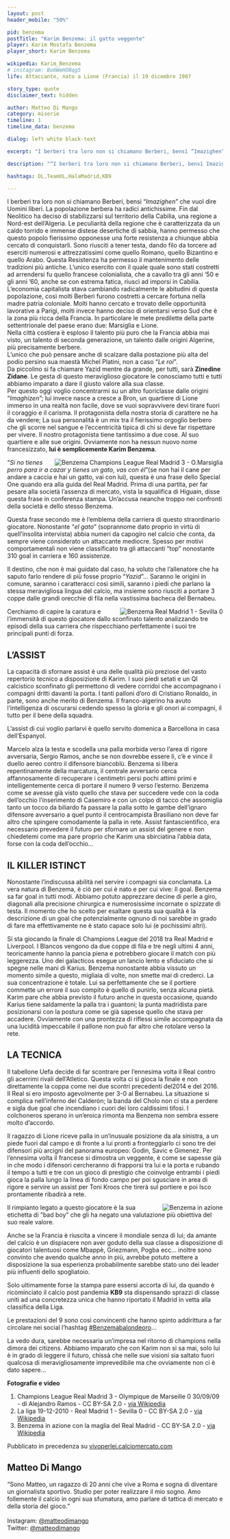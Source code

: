 ```yaml
---
layout: post
header_mobile: "50%"

pid: benzema
postTitle: "Karim Benzema: il gatto veggente"
player: Karim Mostafa Benzema
player_short: Karim Benzema

wikipedia: Karim_Benzema
# instagram: Bo6WeHOBqg5
life: Attaccante, nato a Lione (Francia) il 19 dicembre 1987

story_type: quote
disclaimer_text: hidden

author: Matteo Di Mango
category: miserie
timeline: 1
timeline_data: benzema

dialog: left white black-text

excerpt: "I berberi tra loro non si chiamano Berberi, bensì “Imazighen” che vuol dire Uomini liberi."

description: "“I berberi tra loro non si chiamano Berberi, bensì Imazighen che vuol dire Uomini liberi...”"

hashtags: OL,TeamOL,HalaMadrid,KB9

---
```

I berberi tra loro non si chiamano Berberi, bensì “_Imazighen_” che vuol dire Uomini liberi. La popolazione berbera ha radici antichissime. Fin dal Neolitico ha deciso di stabilizzarsi sul territorio della Cabilia, una regione a Nord-est dell’Algeria. Le peculiarità della regione che è caratterizzata da un caldo torrido e immense distese desertiche di sabbia, hanno permesso che questo popolo fierissimo opponesse una forte resistenza a chiunque abbia cercato di conquistarli. Sono riusciti a tener testa, dando filo da torcere ad eserciti numerosi e attrezzatissimi come quello Romano, quello Bizantino e quello Arabo. Questa Resistenza ha permesso il mantenimento delle tradizioni più antiche. L’unico esercito con il quale quale sono stati costretti ad arrendersi fu quello francese colonialista, che a cavallo tra gli anni ‘50 e gli anni ’60, anche se con estrema fatica, riuscì ad imporsi in Cabilia. L’economia capitalista stava cambiando radicalmente le abitudini di questa popolazione, così molti Berberi furono costretti a cercare fortuna nella madre patria coloniale. Molti hanno cercato e trovato delle opportunità lavorative a Parigi, molti invece hanno deciso di orientarsi verso Sud che è la zona più ricca della Francia. In particolare le mete predilette della parte settentrionale del paese erano due: Marsiglia e Lione.  
Nella città costiera è esploso il talento più puro che la Francia abbia mai visto, un talento di seconda generazione, un talento dalle origini Algerine, più precisamente berbere.  
L’unico che può pensare anche di scalzare dalla postazione più alta del podio persino sua maestà Michel Platini, non a caso “_Le roi_”.  
Da piccolino si fa chiamare Yazid mentre da grande, per tutti, sarà **Zinedine Zidane**. Le gesta di questo meraviglioso giocatore le conosciamo tutti e tutti abbiamo imparato a dare il giusto valore alla sua classe.  
Per questo oggi voglio concentrarmi su un altro fuoriclasse dalle origini “_Imaghizen_”; lui invece nasce a cresce a Bron, un quartiere di Lione immerso in una realtà non facile, dove se vuoi sopravvivere devi tirare fuori il coraggio e il carisma. Il protagonista della nostra storia di carattere ne ha da vendere; La sua personalità è un mix tra il fierissimo orgoglio berbero che gli scorre nel sangue e l’eccentricità tipica di chi si deve far rispettare per vivere. Il nostro protagonista tiene tantissimo a due cose. Al suo quartiere e alle sue origini. Ovviamente non ha nessun nuovo nome francesizzato, **lui è semplicemente Karim Benzema**.

<img class="responsive-img border w100" src="https://upload.wikimedia.org/wikipedia/commons/0/00/Ocasion_de_Benzema.jpg" alt="Benzema Champions League Real Madrid 3 - O.Marsiglia" align="right">

“_Si no tienes perro para ir a cazar y tienes un gato, vas con él_”(se non hai il cane per andare a caccia e hai un gatto, vai con lui), questa è una frase dello Special One quando era alla guida del Real Madrid. Prima di una partita, per far pesare alla società l’assenza di mercato, vista la squalifica di Higuain, disse questa frase in conferenza stampa. Un’accusa neanche troppo nei confronti della società e dello stesso Benzema.

Questa frase secondo me è l’emblema della carriera di questo straordinario giocatore. Nonostante “_el gato_” (soprannome dato proprio in virtù di quell’insolita intervista) abbia numeri da capogiro nel calcio che conta, da sempre viene considerato un attaccante mediocre. Spesso per motivi comportamentali non viene classificato tra gli attaccanti “top” nonostante 310 goal in carriera e 160 assistenze.

Il destino, che non è mai guidato dal caso, ha voluto che l’allenatore che ha saputo farlo rendere di più fosse proprio “_Yazid_”… Saranno le origini in comune, saranno i caratteracci così simili, saranno i piedi che parlano la stessa meravigliosa lingua del calcio, ma insieme sono riusciti a portare 3 coppe dalle grandi orecchie di fila nella vastissima bacheca del Bernabeu.

<img class="responsive-img border w100" src="https://upload.wikimedia.org/wikipedia/commons/e/ee/Benzema_%285275359225%29.jpg" alt="Benzema Real Madrid 1 - Sevilla 0" align="right">

Cerchiamo di capire la caratura e l’immensità di questo giocatore dallo sconfinato talento analizzando tre episodi della sua carriera che rispecchiano perfettamente i suoi tre principali punti di forza.

## L’ASSIST

La capacità di sfornare assist è una delle qualità più preziose del vasto repertorio tecnico a disposizione di Karim. I suoi piedi setati e un QI calcistico sconfinato gli permettono di vedere corridoi che accompagnano i compagni dritti davanti la porta. I tanti palloni d’oro di Cristiano Ronaldo, in parte, sono anche merito di Benzema. Il franco-algerino ha avuto l’intelligenza di oscurarsi cedendo spesso la gloria e gli onori ai compagni, il tutto per il bene della squadra.

L’assist di cui voglio parlarvi è quello servito domenica a Barcellona in casa dell’Espanyol.

Marcelo alza la testa e scodella una palla morbida verso l’area di rigore avversaria, Sergio Ramos, anche se non dovrebbe essere lì, c’è e vince il duello aereo contro il difensore biancoblù. Benzema si libera repentinamente della marcatura, il centrale avversario cerca affannosamente di recuperare i centimetri persi pochi attimi primi e intelligentemente cerca di portare il numero 9 verso l’esterno. Benzema come se avesse già visto quello che stava per succedere vede con la coda dell’occhio l’inserimento di Casemiro e con un colpo di tacco che assomiglia tanto un tocco da biliardo fa passare la palla sotto le gambe dell’ignaro difensore avversario a quel punto il centrocampista Brasiliano non deve far altro che spingere comodamente la palla in rete. Assist fantascientifico, era necessario prevedere il futuro per sfornare un assist del genere e non chiedetemi come ma pare proprio che Karim una sbirciatina l’abbia data, forse con la coda dell’occhio…

## IL KILLER ISTINCT

Nonostante l’indiscussa abilità nel servire i compagni sia conclamata. La vera natura di Benzema, è ciò per cui è nato e per cui vive: Il goal. Benzema sa far goal in tutti modi. Abbiamo potuto apprezzare decine di perle a giro, diagonali alla precisione chirurgica e numerosissime incornate o spizzate di testa. Il momento che ho scelto per esaltare questa sua qualità è la descrizione di un goal che potenzialmente ognuno di noi sarebbe in grado di fare ma effettivamente ne è stato capace solo lui (e pochissimi altri).

Si sta giocando la finale di Champions League del 2018 tra Real Madrid e Liverpool. I Blancos vengono da due coppe di fila e tre negli ultimi 4 anni, teoricamente hanno la pancia piena e potrebbero giocare il match con più leggerezza.  Uno dei galacticos esegue un lancio lento e sfiduciato che si spegne nelle mani di Karius. Benzema nonostante abbia vissuto un momento simile a questo, migliaia di volte, non smette mai di crederci. La sua concentrazione è totale. Lui sa perfettamente che se il portiere commette un errore il suo compito è quello di punirlo, senza alcuna pietà. Karim pare che abbia previsto il futuro anche in questa occasione, quando Karius tiene saldamente la palla tra i guantoni; la punta madridista pare posizionarsi con la postura come se già sapesse quello che stava per accadere. Ovviamente con una prontezza di riflessi simile accompagnata da una lucidità impeccabile il pallone non può far altro che rotolare verso la rete.

## LA TECNICA

Il tabellone Uefa decide di far scontrare per l’ennesima volta il Real contro gli acerrimi rivali dell’Atletico. Questa volta ci si gioca la finale e non direttamente la coppa come nei due scontri precedenti del2014 e del 2016. Il Real si ero imposto agevolmente per 3-0 al Bernabeu. La situazione si complica nell’inferno del Calderòn; la banda del Cholo non ci sta a perdere e sigla due goal che incendiano i cuori dei loro caldissimi tifosi. I colchoneros sperano in un’eroica rimonta ma Benzema non sembra essere molto d’accordo.

Il ragazzo di Lione riceve palla in un’inusuale posizione da ala sinistra, a un piede fuori dal campo e di fronte a lui pronti a fronteggiarlo ci sono tre dei difensori più arcigni del panorama europeo: Godin, Savic e Gimenez. Per l’ennesima volta il francese si dimostra un veggente, è come se sapesse già in che modo i difensori cercheranno di frapporsi tra lui e la porta e rubando il tempo a tutti e tre con un gioco di prestigio che coinvolge entrambi i piedi gioca la palla lungo la linea di fondo campo per poi sgusciare in area di rigore e servire un assist per Toni Kroos che tirerà sul portiere e poi Isco prontamente ribadirà a rete.

<img class="responsive-img border w100" src="https://upload.wikimedia.org/wikipedia/commons/d/d8/Benzema_%285746297624%29.jpg" alt="Benzema in azione" align="right">

Il rimpianto legato a questo giocatore è la sua etichetta di ”bad boy” che gli ha negato una valutazione più obiettiva del suo reale valore.

Anche se la Francia è riuscita a vincere il mondiale senza di lui; da amante del calcio è un dispiacere non aver goduto della sua classe a disposizione di giocatori talentuosi come Mbappè, Griezmann, Pogba ecc… inoltre sono convinto che avendo qualche anno in più, avrebbe potuto mettere a disposizione la sua esperienza probabilmente sarebbe stato uno dei leader più influenti dello spogliatoio.

Solo ultimamente forse la stampa pare essersi accorta di lui, da quando è ricominciato il calcio post pandemia **KB9** sta dispensando sprazzi di classe uniti ad una concretezza unica che hanno riportato il Madrid in vetta alla classifica della Liga.

Le prestazioni del 9 sono così convincenti che hanno spinto addirittura a far circolare nei social l’hashtag <a href="https://twitter.com/search?q=%23Benzemabalondeoro" target="_blank">#Benzemabalondeoro</a>…

La vedo dura, sarebbe necessaria un’impresa nel ritorno di champions nella dimora dei citizens. Abbiamo imparato che con Karim non si sa mai, solo lui è in grado di leggere il futuro, chissà che nelle sue visioni sia saltato fuori qualcosa di meravigliosamente imprevedibile ma che ovviamente non ci è dato sapere…

<div class="post-disclaimer">
  <b>Fotografie e video</b>
  <ol>
    <li>Champions League Real Madrid 3 - Olympique de Marseille 0 30/09/09 - di Alejandro Ramos - CC BY-SA 2.0 - <a href="https://commons.wikimedia.org/wiki/File:Ocasion_de_Benzema.jpg" target="_blank">via Wikipedia</a></li>
    <li>La liga 19-12-2010 - Real Madrid 1 - Sevilla 0 - CC BY-SA 2.0 - <a href="https://commons.wikimedia.org/wiki/File:Benzema_(5275359225).jpg" target="_blank">via Wikipedia</a></li>
    <li>Benzema in azione con la maglia del Real Madrid - CC BY-SA 2.0 - <a href="https://commons.wikimedia.org/wiki/File:Benzema_(5746297624).jpg" target="_blank">via Wikipedia</a></li>
  </ol>
</div>

<div class="post-disclaimer">
Pubblicato in precedenza su <a href="https://vivoperlei.calciomercato.com/articolo/karim-benzema-il-gatto-veggente" target="_blank">vivoperlei.calciomercato.com</a>
</div>

<div class="author-bio">
<h2>Matteo Di Mango</h2>
<p>“Sono Matteo, un ragazzo di 20 anni che vive a Roma e sogna di diventare un giornalista sportivo. Studio per poter realizzare il mio sogno. Amo follemente il calcio in ogni sua sfumatura, amo parlare di tattica di mercato e della storia del gioco.”
<br/>
<br/>
Instagram: <a href="http://instagram.com/matteodimango" class="text-danger" title="Matteo Di Mango su Instagram" target="_blank">@matteodimango</a><br/>
Twitter: <a href="http://twitter.com/matteodimango" class="text-danger" title="Matteo Di Mango su Twitter" target="_blank">@matteodimango</a>
</p>
</div>

<script>
var benzema=[
                {
                    type:"birth",
                    category:"event",
                    timestamps:[new Date(1987,12-1,19)],
                    text:{
                        body:"Karim Mostafa Benzema nasce a Lione (Francia) il 19 dicembre 1987",
                        link:null
                    }
                },
                {
                    type:"club",
                    category:"range",
                    timestamps:[1996,2009],
                    team:"Olympique Lione",
                    text:{
                        body:"Dopo aver giocato nelle giovanili del Olympique Lione ed essersi messo in mostra grazie a 12 gol in 14 presenze con gli Under-18, debutta in prima squadra il 15 gennaio 2005. Gioca a Lione fino al 2009, dove segna 43 reti durante 112 partite.",
                        link:null
                    }
                },
                {
                    type:"club",
                    category:"range",
                    timestamps:[2004,new Date().getFullYear()],
                    team:"Real Madrid",
                    text:{
                        body:"Il 1º luglio 2009 viene acquistato dal Real Madrid per € 35 milioni. Dalla stagione 2009-10 ad oggi (25 Luglio 2020) sono passate 349 presenze e 169 goal. Benzema &egrave; uno dei giocatori pi&ugrave; prolifici della storia delle Merengues. Con il Real Madrid ha vinto quattro Champions League, tre Supercoppe Europee e quattro Mondiali per club.",
                        link:null
                    }
                },
                {
                    type:"national",
                    timestamps:[2004,new Date().getFullYear()],
                    team:"Francia",
                    apps:49,
                    goals:17
                },
                {
                    type:"cup",
                    category:"event",
                    timestamps:[new Date(2004,11-1,30),new Date(2004,11-1,30)],
                    cup:"Europeo U-17",
                    text:{
                        body:"Nel 2004 vince gli Europei di categoria con la Francia Under-17.",
                        link:""
                    }
                },
                {
                    type:"cup",
                    category:"event",
                    timestamps:[new Date(2014,5-1,25),new Date(2014,5-1,25)],
                    cup:"Champions League",
                    text:{
                        body:"Il 24 maggio 2014 si aggiudica la finale di Champions League, battendo i rivali dell'Atlético Madrid ai supplementari per 4-1.",
                        link:""
                    }
                },
                {
                    type:"cup",
                    category:"event",
                    timestamps:[new Date(2016,5-1,25),new Date(2016,5-1,25)],
                    cup:"Champions League",
                    text:{
                        body:"Il 28 maggio 2016 vince la sua seconda Champions League con il Real, battendo in finale ai rigori nello stadio San Siro di nuovo i rivali cittadini dell'Atletico Madrid.",
                        link:""
                    }
                },
                {
                    type:"cup",
                    category:"event",
                    timestamps:[new Date(2017,5-1,25),new Date(2017,5-1,25)],
                    cup:"Champions League",
                    text:{
                        body:"Il 3 giugno 2017 vince la sua terza Champions League nella finale del Millennium Stadium di Cardiff, battendo 4-1 la Juventus. Gli spagnoli diventano i primi a conquistare il trofeo per due edizioni consecutive dall'istituzione della Champions League.",
                        link:""
                    }
                },
                {
                    type:"cup",
                    category:"event",
                    timestamps:[new Date(2018,5-1,25),new Date(2018,5-1,25)],
                    cup:"Champions League",
                    text:{
                        body:"Nella stagione 2017-2018 si aggiudica la sua quarta Champions League, segnando una doppietta in semifinale contro il Bayern Monaco e siglando il primo gol nella finale di Kiev, vinta dal Real contro il Liverpool 3-1.",
                        link:""
                    }
                },
            ];
</script>
